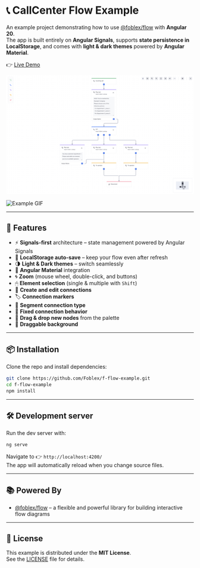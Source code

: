 # 📞 CallCenter Flow Example  

An example project demonstrating how to use [@foblex/flow](https://github.com/Foblex/f-flow) with **Angular 20**.  
The app is built entirely on **Angular Signals**, supports **state persistence in LocalStorage**, and comes with **light & dark themes** powered by **Angular Material**.  

👉 [Live Demo](https://foblex.github.io/f-flow-example)  

<img src="./example.png" />  

![Example GIF](./example.gif)  

---

## 🚀 Features  

- ⚡ **Signals-first** architecture – state management powered by Angular Signals  
- 💾 **LocalStorage auto-save** – keep your flow even after refresh  
- 🌗 **Light & Dark themes** – switch seamlessly  
- 🎨 **Angular Material** integration  
- 🌀 **Zoom** (mouse wheel, double-click, and buttons)  
- 🖱 **Element selection** (single & multiple with `Shift`)  
- 🔗 **Create and edit connections**  
- 🏷 **Connection markers**  
- 📐 **Segment connection type**  
- 📍 **Fixed connection behavior**  
- 🧩 **Drag & drop new nodes** from the palette  
- 🌌 **Draggable background**  

---

## 📦 Installation  

Clone the repo and install dependencies:

```bash
git clone https://github.com/Foblex/f-flow-example.git
cd f-flow-example
npm install
```

---

## 🛠 Development server  

Run the dev server with:  

```bash
ng serve
```

Navigate to 👉 `http://localhost:4200/`  
The app will automatically reload when you change source files.  

---

## 📚 Powered By  

- [@foblex/flow](https://github.com/Foblex/f-flow) – a flexible and powerful library for building interactive flow diagrams  

---

## 📜 License  

This example is distributed under the **MIT License**.  
See the [LICENSE](LICENSE) file for details.  
